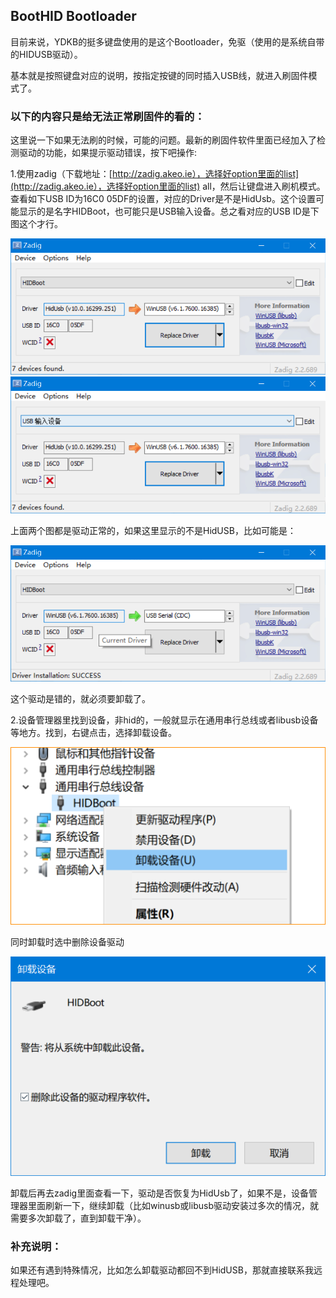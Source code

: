 ## BootHID Bootloader

目前来说，YDKB的挺多键盘使用的是这个Bootloader，免驱（使用的是系统自带的HIDUSB驱动）。

基本就是按照键盘对应的说明，按指定按键的同时插入USB线，就进入刷固件模式了。



### 以下的内容只是给无法正常刷固件的看的：

这里说一下如果无法刷的时候，可能的问题。最新的刷固件软件里面已经加入了检测驱动的功能，如果提示驱动错误，按下吧操作:

1.使用zadig（下载地址：[http://zadig.akeo.ie），选择好option里面的list](http://zadig.akeo.ie），选择好option里面的list) all，然后让键盘进入刷机模式。查看如下USB ID为16C0 05DF的设置，对应的Driver是不是HidUsb。这个设置可能显示的是名字HIDBoot，也可能只是USB输入设备。总之看对应的USB ID是下图这个才行。

![](/assets/boothid_driver_01.png)![](/assets/boothid_driver_02.png)

上面两个图都是驱动正常的，如果这里显示的不是HidUSB，比如可能是：

![](/assets/boothid_driver_04.png)

这个驱动是错的，就必须要卸载了。

2.设备管理器里找到设备，非hid的，一般就显示在通用串行总线或者libusb设备等地方。找到，右键点击，选择卸载设备。

![](/assets/boothid_driver_05.png)

同时卸载时选中删除设备驱动

![](/assets/boothid_driver_06.png)

卸载后再去zadig里面查看一下，驱动是否恢复为HidUsb了，如果不是，设备管理器里面刷新一下，继续卸载（比如winusb或libusb驱动安装过多次的情况，就需要多次卸载了，直到卸载干净）。

### 补充说明：

如果还有遇到特殊情况，比如怎么卸载驱动都回不到HidUSB，那就直接联系我远程处理吧。

